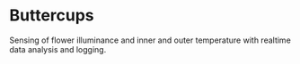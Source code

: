 # Buttercups
Sensing of flower illuminance and inner and outer temperature with realtime data analysis and logging.
